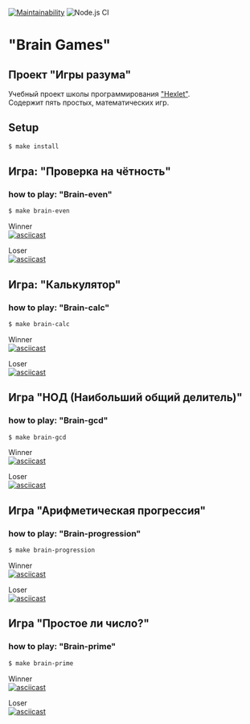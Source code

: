 [![Maintainability](https://api.codeclimate.com/v1/badges/a99a88d28ad37a79dbf6/maintainability)](https://codeclimate.com/github/codeclimate/codeclimate/maintainability) ![Node.js CI](https://github.com/khloptsevps/frontend-project-lvl1/workflows/Node.js%20CI/badge.svg)

# "Brain Games"

## Проект "Игры разума"

Учебный проект школы программирования ["Hexlet"](https://ru.hexlet.io/?ref=252944).  
Содержит пять простых, математических игр.

## Setup

```sh
$ make install
```

## Игра: "Проверка на чётность"
### how to play: "Brain-even"

```sh 
$ make brain-even
```

Winner  
[![asciicast](https://asciinema.org/a/BpjBs1x7QGsPvwram7vZbiYD4.svg)](https://asciinema.org/a/BpjBs1x7QGsPvwram7vZbiYD4)

Loser  
[![asciicast](https://asciinema.org/a/rvmDp7Nu9rlGexeJ6Ga15FjVL.svg)](https://asciinema.org/a/rvmDp7Nu9rlGexeJ6Ga15FjVL)

## Игра: "Калькулятор"
### how to play: "Brain-calc"

```sh 
$ make brain-calc
```

Winner  
[![asciicast](https://asciinema.org/a/rXosPQDV8Q82n7tgBgrorCnmb.svg)](https://asciinema.org/a/rXosPQDV8Q82n7tgBgrorCnmb)

Loser  
[![asciicast](https://asciinema.org/a/jQKOVM1GcKdyRaHoJ3iwzgAot.svg)](https://asciinema.org/a/jQKOVM1GcKdyRaHoJ3iwzgAot)

## Игра "НОД (Наибольший общий делитель)"
### how to play: "Brain-gcd"

```sh 
$ make brain-gcd
```

Winner  
[![asciicast](https://asciinema.org/a/tjo7JdxBZrnIj57BONUR2kol1.svg)](https://asciinema.org/a/tjo7JdxBZrnIj57BONUR2kol1)

Loser  
[![asciicast](https://asciinema.org/a/CFR1pEciCCg5vrgdzpPrwvYk1.svg)](https://asciinema.org/a/CFR1pEciCCg5vrgdzpPrwvYk1)

## Игра "Арифметическая прогрессия"
### how to play: "Brain-progression"

```sh 
$ make brain-progression
```

Winner  
[![asciicast](https://asciinema.org/a/7vx5xmFn0hmVDUSN2qPDYYgKv.svg)](https://asciinema.org/a/7vx5xmFn0hmVDUSN2qPDYYgKv)

Loser  
[![asciicast](https://asciinema.org/a/ibSwex71e4c6Wf1AU2xOg4DUz.svg)](https://asciinema.org/a/ibSwex71e4c6Wf1AU2xOg4DUz)

## Игра "Простое ли число?"
### how to play: "Brain-prime"

```sh 
$ make brain-prime
```

Winner  
[![asciicast](https://asciinema.org/a/IIPgbHIRg4m0INcx0Rr2KzwD7.svg)](https://asciinema.org/a/IIPgbHIRg4m0INcx0Rr2KzwD7)

Loser  
[![asciicast](https://asciinema.org/a/I5LGS6VYjx95gso5kHujEh7I9.svg)](https://asciinema.org/a/I5LGS6VYjx95gso5kHujEh7I9)